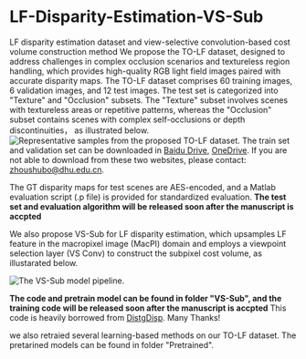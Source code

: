 # LF-Disparity-Estimation-VS-Sub
LF disparity estimation dataset and view-selective convolution-based cost volume construction method
We propose the TO-LF dataset, designed to address challenges in complex occlusion scenarios and textureless region handling, which provides high-quality RGB light field images paired with accurate disparity maps. The TO-LF dataset comprises 60 training images, 6 validation images, and 12 test images.  The test set is categorized into "Texture" and "Occlusion" subsets. The "Texture" subset involves scenes with textureless areas or repetitive patterns, whereas the "Occlusion" subset contains scenes with complex self-occlusions or depth discontinuities， as illustrated below.
![Representative samples from the proposed TO-LF dataset.](https://github.com/qingpu1988/LF-Disparity-Estimation-VS-Sub/blob/main/fig1.png) 
The train set and validation set can be downloaded in [Baidu Drive](https://pan.baidu.com/s/14pvZdMePc57S2UBqgAjxZg?pwd=dhuu), [OneDrive](https://1drv.ms/f/c/e4281d7ece40bab0/Ev0yPjo4_eJGpBlSJB-Vip4BLpTBY8hcmZWK8pm9j-ehxw?e=b0lSUb). If you are not able to download from these two websites, please contact: zhoushubo@dhu.edu.cn.

The GT disparity maps for test scenes are AES-encoded, and a Matlab evaluation script  (.p file) is provided for standardized evaluation. ****The test set and evaluation algorithm will be released soon after the manuscript is accpted****

 We also propose VS-Sub for LF disparity estimation, which upsamples LF feature in the macropixel image (MacPI) domain and employs a viewpoint selection layer (VS Conv) to construct the subpixel cost volume, as illustarated below.

 ![ The VS-Sub model pipeline.](https://github.com/qingpu1988/LF-Disparity-Estimation-VS-Sub/blob/main/fig2.png)
 
****The code and pretrain model can be found in folder "VS-Sub", and the training code will be released soon after the manuscript is accpted**** This code is heavily borrowed from [DistgDisp](https://github.com/YingqianWang/DistgDisp). Many Thanks! 

we also retraied several learning-based methods on our TO-LF dataset. The pretarined models can be found in folder "Pretrained".
